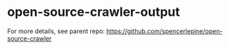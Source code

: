 # open-source-crawler-output
For more details, see parent repo: https://github.com/spencerlepine/open-source-crawler
